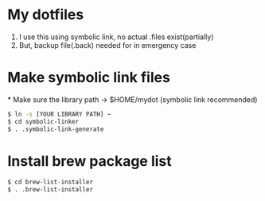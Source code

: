 # My dotfiles

1. I use this using symbolic link, no actual .files exist(partially)
2. But, backup file(.back) needed for in emergency case

# Make symbolic link files

\* Make sure the library path -> $HOME/mydot (symbolic link recommended)
```sh
$ ln -s [YOUR LIBRARY PATH] ~
$ cd symbolic-linker
$ . .symbolic-link-generate
```

# Install brew package list
```sh
$ cd brew-list-installer
$ . .brew-list-installer
```
